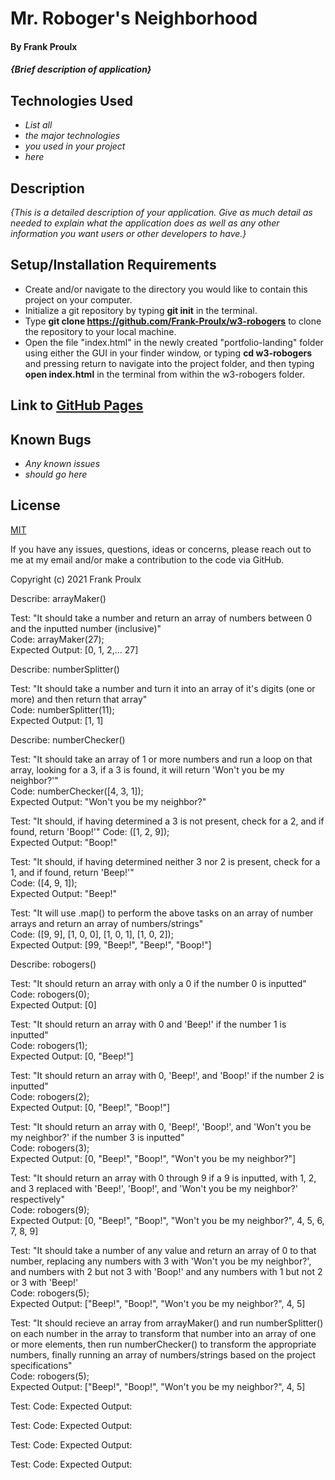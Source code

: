 # Mr. Roboger's Neighborhood

#### By Frank Proulx

#### _{Brief description of application}_

## Technologies Used

* _List all_
* _the major technologies_
* _you used in your project_
* _here_

## Description

_{This is a detailed description of your application. Give as much detail as needed to explain what the application does as well as any other information you want users or other developers to have.}_

## Setup/Installation Requirements

* Create and/or navigate to the directory you would like to contain this project on your computer.
* Initialize a git repository by typing **git init** in the terminal.
* Type **git clone https://github.com/Frank-Proulx/w3-robogers** to clone the repository to your local machine.
* Open the file "index.html" in the newly created "portfolio-landing" folder using either the GUI in your finder window, or typing **cd w3-robogers** and pressing return to navigate into the project folder, and then typing **open index.html** in the terminal from within the w3-robogers folder.  

## Link to [GitHub Pages](https://frank-proulx.github.io/w3-robogers/)

## Known Bugs

* _Any known issues_
* _should go here_

## License

[MIT](https://opensource.org/licenses/MIT)

If you have any issues, questions, ideas or concerns, please reach out to me at my email and/or make a contribution to the code via GitHub.

Copyright (c) 2021 Frank Proulx

Describe: arrayMaker()  

Test: "It should take a number and return an array of numbers between 0 and the inputted number (inclusive)"  
Code: arrayMaker(27);  
Expected Output: [0, 1, 2,... 27]  

Describe: numberSplitter()  

Test: "It should take a number and turn it into an array of it's digits (one or more) and then return that array"  
Code: numberSplitter(11);  
Expected Output: [1, 1]  

Describe: numberChecker()  

Test: "It should take an array of 1 or more numbers and run a loop on that array, looking for a 3, if a 3 is found, it will return 'Won't you be my neighbor?'"  
Code: numberChecker([4, 3, 1]);  
Expected Output: "Won't you be my neighbor?"  

Test: "It should, if having determined a 3 is not present, check for a 2, and if found, return 'Boop!'"
Code: ([1, 2, 9]);  
Expected Output: "Boop!"  

Test: "It should, if having determined neither 3 nor 2 is present, check for a 1, and if found, return 'Beep!'"  
Code: ([4, 9, 1]);  
Expected Output: "Beep!"  

Test: "It will use .map() to perform the above tasks on an array of number arrays and return an array of numbers/strings"  
Code: ([9, 9], [1, 0, 0], [1, 0, 1], [1, 0, 2]);  
Expected Output: [99, "Beep!", "Beep!", "Boop!"]

Describe: robogers()

Test: "It should return an array with only a 0 if the number 0 is inputted"  
Code: robogers(0);  
Expected Output: [0]  

Test: "It should return an array with 0 and 'Beep!' if the number 1 is inputted"  
Code: robogers(1);  
Expected Output: [0, "Beep!"]  

Test: "It should return an array with 0, 'Beep!', and 'Boop!' if the number 2 is inputted"  
Code: robogers(2);  
Expected Output: [0, "Beep!", "Boop!"]  

Test: "It should return an array with 0, 'Beep!', 'Boop!', and 'Won't you be my neighbor?' if the number 3 is inputted"  
Code: robogers(3);  
Expected Output: [0, "Beep!", "Boop!", "Won't you be my neighbor?"]  

Test: "It should return an array with 0 through 9 if a 9 is inputted, with 1, 2, and 3 replaced with 'Beep!', 'Boop!', and 'Won't you be my neighbor?' respectively"  
Code: robogers(9);  
Expected Output: [0, "Beep!", "Boop!", "Won't you be my neighbor?", 4, 5, 6, 7, 8, 9]  

Test: "It should take a number of any value and return an array of 0 to that number, replacing any numbers with 3 with 'Won't you be my neighbor?', and numbers with 2 but not 3 with 'Boop!' and any numbers with 1 but not 2 or 3 with 'Beep!'  
Code: robogers(5);  
Expected Output: ["Beep!", "Boop!", "Won't you be my neighbor?", 4, 5]  

Test: "It should recieve an array from arrayMaker() and run numberSplitter() on each number in the array to transform that number into an array of one or more elements, then run numberChecker() to transform the appropriate numbers, finally running an array of numbers/strings based on the project specifications"  
Code: robogers(5);  
Expected Output: ["Beep!", "Boop!", "Won't you be my neighbor?", 4, 5]  

Test: 
Code: 
Expected Output: 

Test: 
Code: 
Expected Output: 

Test: 
Code: 
Expected Output: 

Test: 
Code: 
Expected Output: 